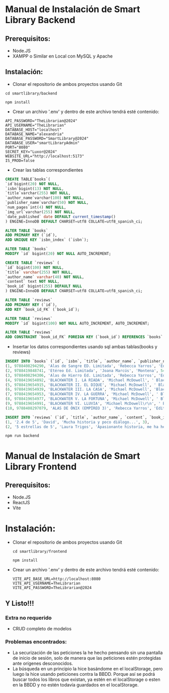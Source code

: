 # Manual de Instalación de Smart Library Backend

## Prerequisitos:

- Node.JS
- XAMPP o Similar en Local con MySQL y Apache

## Instalación:

- Clonar el repositorio de ambos proyectos usando Git

```shell
cd smartlibrary/backend
```

```shell
npm install
```

- Crear un archivo '.env' y dentro de este archivo tendrá esté contenido:

```env
API_PASSWORD="TheLibrarian@2024"
API_USERNAME="TheLibrarian"
DATABASE_HOST="localhost"
DATABASE_NAME="alexandria"
DATABASE_PASSWORD="SmartLibrary@2024"
DATABASE_USER="smartLibraryAdmin"
PORT="8080"
SECRET_KEY="Luxor@2024"
WEBSITE_URL="http://localhost:5173"
IS_PROD=false
```

- Crear las tablas correspondientes

```sql
CREATE TABLE`books`(
`id`bigint(20) NOT NULL,
`isbn`bigint(13) NOT NULL,
`title`varchar(255) NOT NULL,
`author_name`varchar(100) NOT NULL,
`publisher_name`varchar(50) NOT NULL,
`num_pages`int(4) NOT NULL,
`img_url`varchar(255) NOT NULL,
`date_published` date DEFAULT current_timestamp()
) ENGINE=InnoDB DEFAULT CHARSET=utf8 COLLATE=utf8_spanish_ci;

ALTER TABLE `books`
ADD PRIMARY KEY (`id`),
ADD UNIQUE KEY `isbn_index` (`isbn`);

ALTER TABLE `books`
MODIFY `id` bigint(20) NOT NULL AUTO_INCREMENT;
```

```sql
CREATE TABLE `reviews` (
`id` bigint(100) NOT NULL,
`title` varchar(255) NOT NULL,
`author_name` varchar(40) NOT NULL,
`content` text NOT NULL,
`book_id` bigint(255) DEFAULT NULL
) ENGINE=InnoDB DEFAULT CHARSET=utf8 COLLATE=utf8_spanish_ci;

ALTER TABLE `reviews`
ADD PRIMARY KEY (`id`),
ADD KEY `book_id_FK` (`book_id`);

ALTER TABLE `reviews`
MODIFY `id` bigint(100) NOT NULL AUTO_INCREMENT, AUTO_INCREMENT;

ALTER TABLE `reviews`
ADD CONSTRAINT `book_id_FK` FOREIGN KEY (`book_id`) REFERENCES `books` (`id`);
```

- Insertar los datos correspondientes usando sql ambas tablas(books y reviews)

```sql
INSERT INTO `books` (`id`, `isbn`, `title`, `author_name`, `publisher_name`, `num_pages`, `img_url`, `date_published`) VALUES
(1, 9788408294290, 'Alas de Sangre ED. Limitada', 'Rebecca Yarros', 'Editorial Planeta', 760, 'https://imagessl0.casadellibro.com/a/l/s7/90/9788408294290.webp', '2024-11-13'),
(2, 9788419848741, 'Etéreo Ed. Limitada', 'Joana Marcús', 'Montena', 544, 'https://imagessl0.casadellibro.com/a/l/s7/41/9788419848741.webp', '2024-10-24'),
(3, 9788408294306, 'Alas de Hierro Ed. Limitada', 'Rebecca Yarros', 'Editorial Planeta', 896, 'https://imagessl0.casadellibro.com/a/l/s7/06/9788408294306.webp', '2024-11-13'),
(4, 9788419654892, 'BLACKWATER I. LA RIADA', 'Michael McDowell', ' Blackie Books', 272, 'https://imagessl0.casadellibro.com/a/l/s7/92/9788419654892.webp', '2024-02-07'),
(5, 9788419654915, 'BLACKWATER II. EL DIQUE', 'Michael McDowell', ' Blackie Books', 272, 'https://imagessl0.casadellibro.com/a/l/s7/15/9788419654915.webp', '2024-02-21'),
(6, 9788419654939, 'BLACKWATER III. LA CASA', 'Michael McDowell', 'Blackie Books', 272, 'https://imagessl0.casadellibro.com/a/l/s7/39/9788419654939.webp', '2024-03-06'),
(7, 9788419654953, 'BLACKWATER IV. LA GUERRA', 'Michael McDowell', ' Blackie Books', 272, 'https://imagessl0.casadellibro.com/a/l/s7/53/9788419654953.webp', '2024-03-20'),
(8, 9788419654977, 'BLACKWATER V. LA FORTUNA', 'Michael McDowell', ' Blackie Books', 272, 'https://imagessl0.casadellibro.com/a/l/s7/77/9788419654977.webp', '2024-04-03'),
(9, 9788419654991, 'BLACKWATER VI. LLUVIA', 'Michael McDowell\r\n', ' Blackie Books', 272, 'https://imagessl0.casadellibro.com/a/l/s7/91/9788419654991.webp', '2024-04-17'),
(10, 9788408297079, 'ALAS DE ÓNIX (EMPÍREO 3)', 'Rebecca Yarros', 'Editorial Planeta', 896, 'https://imagessl0.casadellibro.com/a/l/s7/79/9788408297079.webp', '2025-01-22'),
```

```sql
INSERT INTO `reviews` (`id`, `title`, `author_name`, `content`, `book_id`) VALUES
(1, '2.4 de 5', 'David', 'Mucha historia y poco diálogo...', 3),
(2, '5 estrellas de 5', 'Laura Trigos', 'Apasionante historia, me ha hecho llorar desde la primera página.', 3);
```

```shell
npm run backend
```

# Manual de Instalación de Smart Library Frontend

## Prerequisitos:

- Node.JS
- ReactJS
- Vite

# Instalación:

- Clonar el repositorio de ambos proyectos usando Git

  ```shell
  cd smartlibrary/frontend
  ```

  ```shell
  npm install
  ```

- Crear un archivo '.env' y dentro de este archivo tendrá esté contenido:

  ```env
  VITE_API_BASE_URL=http://localhost:8080
  VITE_API_USERNAME=TheLibrarian
  VITE_API_PASSWORD=TheLibrarian@2024
  ```

## Y Listo!!!


### Extra no requerido
- CRUD completo de modelos


### Problemas encontrados:
- La securización de las peticiones la he hecho pensando sin una pantalla de inicio de sesión, solo de manera que las peticiones estén protegidas ante orígenes desconocidos.
- La búsqueda en un principio la hice basándome en el localStorage, pero luego la hice usando peticiones contra la BBDD. Porque así se podrá buscar todos los libros que existan, ya estén en el localStorage o esten en la BBDD y no estén todavía guardados en el localStorage.